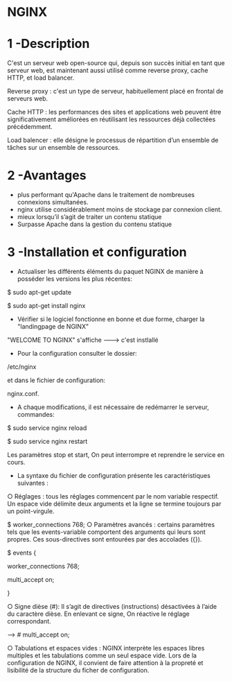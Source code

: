 # NGINX
# 1 -Description
C'est un serveur web open-source qui,
depuis son succès initial en tant que serveur web, est maintenant aussi utilisé comme reverse proxy, 
cache HTTP, et load balancer.

Reverse proxy : c'est un type de serveur, habituellement placé en frontal de serveurs web.

Cache HTTP : les performances des sites et applications web peuvent être significativement améliorées en réutilisant les ressources déjà collectées précédemment. 

Load balencer : elle désigne le processus de répartition d’un ensemble de tâches sur un ensemble de ressources.
# 2 -Avantages
- plus performant qu'Apache dans le traitement de nombreuses connexions simultanées.
- nginx utilise considérablement moins de stockage par connexion client.
- mieux lorsqu’il s’agit de traiter un contenu statique
- Surpasse Apache dans la gestion du contenu statique
# 3 -Installation et configuration
- Actualiser les différents éléments du paquet NGINX de manière à posséder les versions les plus récentes:

$ sudo apt-get update

$ sudo apt-get install nginx
- Vérifier si le logiciel fonctionne en bonne et due forme, charger la "landingpage de NGINX"

"WELCOME TO NGINX" s'affiche ---> c'est instlallé
-  Pour la configuration consulter le dossier: 

/etc/nginx 

et dans le fichier de configuration:

nginx.conf. 

- A chaque modifications, il est nécessaire de redémarrer le serveur, commandes:

$ sudo service nginx reload

$ sudo service nginx restart

 Les paramètres stop et start, On peut interrompre et reprendre le service en cours.


- La syntaxe du fichier de configuration présente les caractéristiques suivantes :

○ Réglages : tous les réglages commencent par le nom variable respectif. Un espace vide délimite deux arguments et la ligne se termine toujours par un point-virgule.

$ worker_connections 768;
○ Paramètres avancés : certains paramètres tels que les events-variable comportent des arguments qui leurs sont propres. Ces sous-directives sont entourées par des accolades ({}).

$ events {
  
  worker_connections 768;
  
  multi_accept on;
  
}

○ Signe dièse (#): Il s’agit de directives (instructions) désactivées à l’aide du caractère dièse. En enlevant ce signe, On réactive le réglage correspondant.

 --> # multi_accept on;
 
○ Tabulations et espaces vides : NGINX interprète les espaces libres multiples et les tabulations comme un seul espace vide. Lors de la configuration de NGINX,
il convient de faire attention à la propreté et lisibilité de la structure du ficher de configuration.
